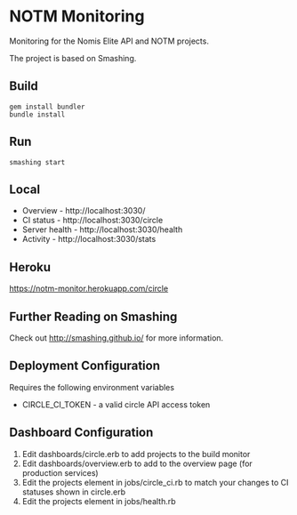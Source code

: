 NOTM Monitoring
====
Monitoring for the Nomis Elite API and NOTM projects.

The project is based on Smashing.

Build
----
```
gem install bundler
bundle install
```

Run
----
```
smashing start
```

Local
----
* Overview - http://localhost:3030/
* CI status - http://localhost:3030/circle
* Server health - http://localhost:3030/health
* Activity - http://localhost:3030/stats


Heroku
----

https://notm-monitor.herokuapp.com/circle


Further Reading on Smashing
----
Check out http://smashing.github.io/ for more information.


Deployment Configuration
----

Requires the following environment variables

 * CIRCLE_CI_TOKEN - a valid circle API access token
 
 
Dashboard Configuration
----

1. Edit dashboards/circle.erb to add projects to the build monitor
2. Edit dashboards/overview.erb to add to the overview page (for production services)
3. Edit the projects element in jobs/circle_ci.rb to match your changes to CI statuses shown in circle.erb
4. Edit the projects element in jobs/health.rb
